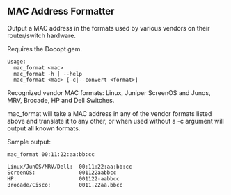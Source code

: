 MAC Address Formatter
------------------------

Output a MAC address in the formats used by various vendors on their router/switch hardware.

Requires the Docopt gem.

	Usage:
	  mac_format <mac>
	  mac_format -h | --help
	  mac_format <mac> [-c|--convert <format>]

Recognized vendor MAC formats: Linux, Juniper ScreenOS and Junos, MRV, Brocade, HP and Dell Switches.

mac_format will take a MAC address in any of the vendor formats listed above and translate it to any other, or when used without a -c argument will output all known formats.

Sample output:

	mac_format 00:11:22:aa:bb:cc

	Linux/JunOS/MRV/Dell:  00:11:22:aa:bb:cc
	ScreenOS:              001122aabbcc
	HP:                    001122-aabbcc
	Brocade/Cisco:         0011.22aa.bbcc